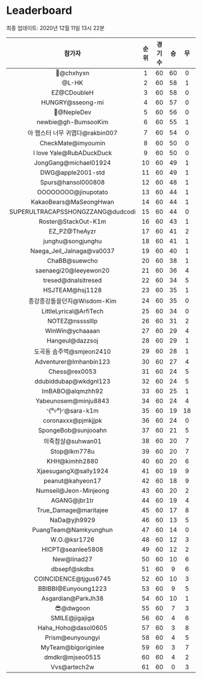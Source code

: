 # Leaderboard
최종 업데이트: 2020년 12월 11일 13시 22분




| 참가자 | 순위 | 경기수 | 승 | 무 | 패 | 승점 |
|:---:|:---:|:---:|:---:|:---:|:---:|:---:|
| 👑@chxhyxn | 1 | 60 | 60 | 0 | 0 | 180 |
| @L-HK | 2 | 60 | 58 | 1 | 1 | 175 |
| EZ@CDoubleH | 3 | 60 | 58 | 0 | 2 | 174 |
| HUNGRY@sseong-mi | 4 | 60 | 57 | 0 | 3 | 171 |
| 💸@NepleDev | 5 | 60 | 56 | 0 | 4 | 168 |
| newbie@gh-BumsooKim | 6 | 60 | 55 | 1 | 4 | 166 |
| 아 햄스터 너무 귀엽다@rakbin007 | 7 | 60 | 54 | 0 | 6 | 162 |
| CheckMate@imyoumin | 8 | 60 | 50 | 0 | 10 | 150 |
| I love Yale@RubADuckDuck | 9 | 60 | 50 | 0 | 10 | 150 |
| JongGang@michael01924 | 10 | 60 | 49 | 1 | 10 | 148 |
| DWG@apple2001-std | 11 | 60 | 49 | 1 | 10 | 148 |
| Spurs@hansol000808 | 12 | 60 | 48 | 1 | 11 | 145 |
| OOOOOOOO@jinupotato | 13 | 60 | 44 | 1 | 15 | 133 |
| KakaoBears@MaSeongHwan | 14 | 60 | 44 | 1 | 15 | 133 |
| SUPERULTRACAPSSHONGZZANG@dudcodi | 15 | 60 | 44 | 0 | 16 | 132 |
| Roster@StackOut-K1m | 16 | 60 | 43 | 1 | 16 | 130 |
| EZ_PZ@TheAyzr | 17 | 60 | 41 | 2 | 17 | 125 |
| junghu@songjunghu | 18 | 60 | 41 | 1 | 18 | 124 |
| Naega_Jeil_Jalnaga@va0037 | 19 | 60 | 40 | 1 | 19 | 121 |
| ChaBB@suewcho | 20 | 60 | 38 | 1 | 21 | 115 |
| saenaegi20@leeyewon20 | 21 | 60 | 36 | 4 | 20 | 112 |
| tresed@dnalsitresed | 22 | 60 | 34 | 5 | 21 | 107 |
| HSJTEAM@hsj1128 | 23 | 60 | 35 | 1 | 24 | 106 |
| 종강종강돌을던지@Wisdom-Kim | 24 | 60 | 35 | 0 | 25 | 105 |
| LittleLyrical@ArfiTech | 25 | 60 | 34 | 0 | 26 | 102 |
| NOTEZ@nsssslllp | 26 | 60 | 31 | 2 | 27 | 95 |
| WinWin@ychaaaan | 27 | 60 | 29 | 4 | 27 | 91 |
| Hangeul@dazzsoj | 28 | 60 | 29 | 1 | 30 | 88 |
| 도곡동 솜주먹@smjeon2410 | 29 | 60 | 28 | 1 | 31 | 85 |
| Adventurer@Imhanbin123 | 30 | 60 | 27 | 4 | 29 | 85 |
| Chess@rex0053 | 31 | 60 | 24 | 5 | 31 | 77 |
| ddubiddubap@wkdgnl123 | 32 | 60 | 24 | 5 | 31 | 77 |
| ImBABO@alqmzhh92 | 33 | 60 | 25 | 1 | 34 | 76 |
| Yabeunosem@minju8843 | 34 | 60 | 24 | 4 | 32 | 76 |
| ◝(⁰▿⁰)◜@sara-k1m | 35 | 60 | 19 | 18 | 23 | 75 |
| coronaxxx@pjmkjjpk | 36 | 60 | 24 | 0 | 36 | 72 |
| SpongeBob@sunjooahn | 37 | 60 | 21 | 5 | 34 | 68 |
| 의죽참살@suhwan01 | 38 | 60 | 20 | 7 | 33 | 67 |
| Stop@lkm778u | 39 | 60 | 20 | 7 | 33 | 67 |
| KHH@kimhh2880 | 40 | 60 | 20 | 6 | 34 | 66 |
| XjaesugangX@sally1924 | 41 | 60 | 19 | 9 | 32 | 66 |
| peanut@kahyeon17 | 42 | 60 | 18 | 9 | 33 | 63 |
| Numseil@Jeon-Minjeong | 43 | 60 | 20 | 2 | 38 | 62 |
| AGANG@jbr1tr | 44 | 60 | 19 | 4 | 37 | 61 |
| True_Damage@maritajee | 45 | 60 | 17 | 8 | 35 | 59 |
| NaDa@yjh9929 | 46 | 60 | 13 | 5 | 42 | 44 |
| PuangTeam@Namkyunghun | 47 | 60 | 14 | 0 | 46 | 42 |
| W.O.@ksr1726 | 48 | 60 | 12 | 3 | 45 | 39 |
| HICPT@seanlee5808 | 49 | 60 | 12 | 2 | 46 | 38 |
| New@linad27 | 50 | 60 | 10 | 6 | 44 | 36 |
| dbsepf@skdbs | 51 | 60 | 9 | 6 | 45 | 33 |
| COINCIDENCE@tjgus6745 | 52 | 60 | 10 | 3 | 47 | 33 |
| BBIBBI@Eunyoung1223 | 53 | 60 | 9 | 5 | 46 | 32 |
| Asgardian@ParkJh38 | 54 | 60 | 10 | 1 | 49 | 31 |
| 😎@dwgoon | 55 | 60 | 7 | 3 | 50 | 24 |
| SMILE@jigajiga | 56 | 60 | 4 | 6 | 50 | 18 |
| Haha_Hoho@dasol0605 | 57 | 60 | 3 | 8 | 49 | 17 |
| Prism@eunyoungyi | 58 | 60 | 4 | 5 | 51 | 17 |
| MyTeam@bigoriginlee | 59 | 60 | 3 | 7 | 50 | 16 |
| dmdkr@mjseo0515 | 60 | 60 | 4 | 2 | 54 | 14 |
| Vvs@artech2w | 61 | 60 | 0 | 3 | 57 | 3 |